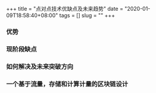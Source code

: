+++
title = "点对点技术优缺点及未来趋势"
date = "2020-01-09T18:58:40+08:00"
tags = []
slug = ""
+++

### 优势

### 现阶段缺点

### 如何解决及未来突破方向

### 一个基于流量，存储和计算计量的区块链设计
